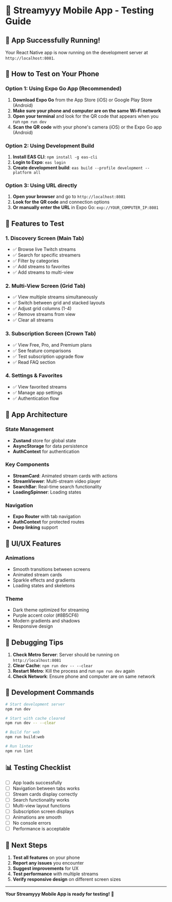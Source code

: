 # 📱 Streamyyy Mobile App - Testing Guide

## 🚀 App Successfully Running!

Your React Native app is now running on the development server at `http://localhost:8081`.

## 📲 How to Test on Your Phone

### Option 1: Using Expo Go App (Recommended)
1. **Download Expo Go** from the App Store (iOS) or Google Play Store (Android)
2. **Make sure your phone and computer are on the same Wi-Fi network**
3. **Open your terminal** and look for the QR code that appears when you run `npm run dev`
4. **Scan the QR code** with your phone's camera (iOS) or the Expo Go app (Android)

### Option 2: Using Development Build
1. **Install EAS CLI**: `npm install -g eas-cli`
2. **Login to Expo**: `eas login`
3. **Create development build**: `eas build --profile development --platform all`

### Option 3: Using URL directly
1. **Open your browser** and go to `http://localhost:8081`
2. **Look for the QR code** and connection options
3. **Or manually enter the URL** in Expo Go: `exp://YOUR_COMPUTER_IP:8081`

## 🎯 Features to Test

### 1. **Discovery Screen** (Main Tab)
- ✅ Browse live Twitch streams
- ✅ Search for specific streamers
- ✅ Filter by categories
- ✅ Add streams to favorites
- ✅ Add streams to multi-view

### 2. **Multi-View Screen** (Grid Tab)
- ✅ View multiple streams simultaneously
- ✅ Switch between grid and stacked layouts
- ✅ Adjust grid columns (1-4)
- ✅ Remove streams from view
- ✅ Clear all streams

### 3. **Subscription Screen** (Crown Tab)
- ✅ View Free, Pro, and Premium plans
- ✅ See feature comparisons
- ✅ Test subscription upgrade flow
- ✅ Read FAQ section

### 4. **Settings & Favorites**
- ✅ View favorited streams
- ✅ Manage app settings
- ✅ Authentication flow

## 🔧 App Architecture

### **State Management**
- **Zustand** store for global state
- **AsyncStorage** for data persistence
- **AuthContext** for authentication

### **Key Components**
- **StreamCard**: Animated stream cards with actions
- **StreamViewer**: Multi-stream video player
- **SearchBar**: Real-time search functionality
- **LoadingSpinner**: Loading states

### **Navigation**
- **Expo Router** with tab navigation
- **AuthContext** for protected routes
- **Deep linking** support

## 🎨 UI/UX Features

### **Animations**
- Smooth transitions between screens
- Animated stream cards
- Sparkle effects and gradients
- Loading states and skeletons

### **Theme**
- Dark theme optimized for streaming
- Purple accent color (#8B5CF6)
- Modern gradients and shadows
- Responsive design

## 🐛 Debugging Tips

1. **Check Metro Server**: Server should be running on `http://localhost:8081`
2. **Clear Cache**: `npm run dev -- --clear`
3. **Restart Metro**: Kill the process and run `npm run dev` again
4. **Check Network**: Ensure phone and computer are on same network

## 🔄 Development Commands

```bash
# Start development server
npm run dev

# Start with cache cleared
npm run dev -- --clear

# Build for web
npm run build:web

# Run linter
npm run lint
```

## 📊 Testing Checklist

- [ ] App loads successfully
- [ ] Navigation between tabs works
- [ ] Stream cards display correctly
- [ ] Search functionality works
- [ ] Multi-view layout functions
- [ ] Subscription screen displays
- [ ] Animations are smooth
- [ ] No console errors
- [ ] Performance is acceptable

## 🎯 Next Steps

1. **Test all features** on your phone
2. **Report any issues** you encounter
3. **Suggest improvements** for UX
4. **Test performance** with multiple streams
5. **Verify responsive design** on different screen sizes

---

**Your Streamyyy Mobile App is ready for testing!** 🎉